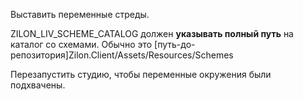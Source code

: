 Выставить переменные стреды.

ZILON_LIV_SCHEME_CATALOG должен **указывать полный путь** на каталог со схемами. Обычно это [путь-до-репозитория]Zilon.Client/Assets/Resources/Schemes

Перезапустить студию, чтобы переменные окружения были подхвачены.